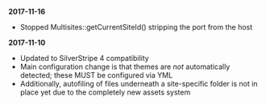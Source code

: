 
**2017-11-16**

* Stopped Multisites::getCurrentSiteId() stripping the port from the host

**2017-11-10**

* Updated to SilverStripe 4 compatibility
* Main configuration change is that themes are _not_ automatically 
  detected; these MUST be configured via YML
* Additionally, autofiling of files underneath a site-specific folder is
  not in place yet due to the completely new assets system



